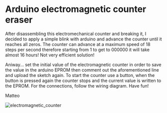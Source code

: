 # Arduino electromagnetic counter eraser

After disassembling this electromechanical counter and breaking it, I decided to apply a simple blink with arduino and advance the counter until it reaches all zeros.
The counter can advance at a maximum speed of 18 steps per second therefore starting from 1 to get to 000000 it will take almost 16 hours! Not very efficient solution!

Aniway...
set the initial value of the electromagnetic counter in order to save the value in the arduino EPROM then comment out the aforementioned line and upload the sketch again.
To start the counter use a button, when the button is pressed again the counter stops and the current value is written to the EPROM.
For the connections, follow the wiring diagram.
Have fun!

Matteo

![electromagnetic_counter](https://github.com/matt199394/electromagnetic_counter_eraser/assets/65487240/b6e6ac69-8cba-4a01-b71d-4fd298d3c073)
